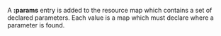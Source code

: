 A __:params__ entry is added to the resource map which contains a set of declared parameters. Each value is a map which must declare where a parameter is found.

<resource-map/>

<request/>

<response/>
